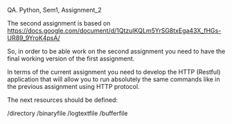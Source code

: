 QA. Python, Sem1, Assignment_2

The second assignment is based on https://docs.google.com/document/d/1QtzuIKQLm5YrSG8txEga43X_fHGs-UR89_9YroK4psA/

So, in order to be able work on the second assignment you need to have the final working version of the first assignment.

In terms of the current assignment you need to develop the HTTP (Restful) application that will allow you to run absolutely the same commands like in the previous assignment using HTTP protocol.

The next resources should be defined:

/directory /binaryfile /logtextfile /bufferfile